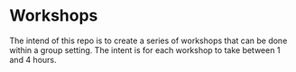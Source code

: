 # Workshops
The intend of this repo is to create a series of workshops that can be done within a group setting.  The intent is for each workshop to take between 1 and 4 hours.
